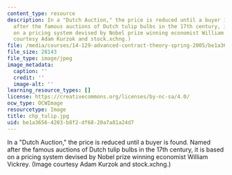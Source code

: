 ```yaml
---
content_type: resource
description: In a "Dutch Auction," the price is reduced until a buyer is found. Named
  after the famous auctions of Dutch tulip bulbs in the 17th century, it is based
  on a pricing system devised by Nobel prize winning economist William Vickrey. (Image
  courtesy Adam Kurzok and stock.xchng.)
file: /media/courses/14-129-advanced-contract-theory-spring-2005/be1a36564203b8f2df6820a7a81a24d7_chp_tulip.jpg
file_size: 28143
file_type: image/jpeg
image_metadata:
  caption: ''
  credit: ''
  image-alt: ''
learning_resource_types: []
license: https://creativecommons.org/licenses/by-nc-sa/4.0/
ocw_type: OCWImage
resourcetype: Image
title: chp_tulip.jpg
uid: be1a3656-4203-b8f2-df68-20a7a81a24d7
---
```

In a "Dutch Auction," the price is reduced until a buyer is found. Named after the famous auctions of Dutch tulip bulbs in the 17th century, it is based on a pricing system devised by Nobel prize winning economist William Vickrey. (Image courtesy Adam Kurzok and stock.xchng.)